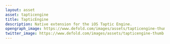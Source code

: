 ```yaml
---
layout: asset
asset: tapticengine
title: TapticEngine
description: Native extension for the iOS Taptic Engine.
opengraph_image: https://www.defold.com/images/assets/tapticengine-thumb.jpg
twitter_image: https://www.defold.com/images/assets/tapticengine-thumb.jpg
---
```

